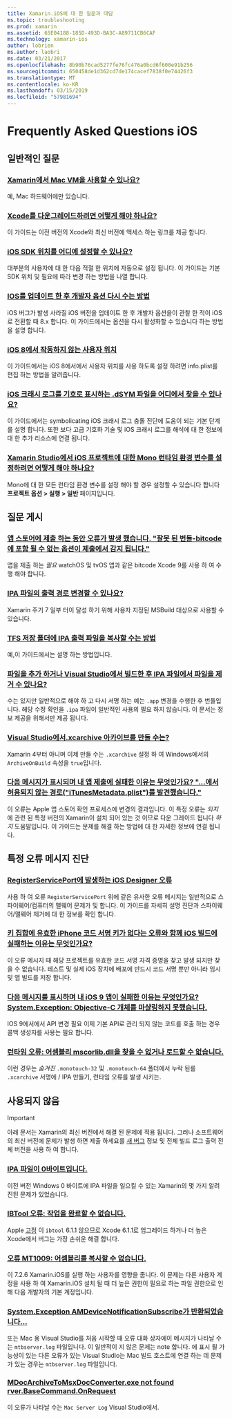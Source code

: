 ```yaml
---
title: Xamarin.iOS에 대 한 질문과 대답
ms.topic: troubleshooting
ms.prod: xamarin
ms.assetid: 65E04188-185D-493D-BA3C-A89711CB6CAF
ms.technology: xamarin-ios
author: lobrien
ms.author: laobri
ms.date: 03/21/2017
ms.openlocfilehash: 8b90b76cad5277fe76fc476a0bcd6f600e91b256
ms.sourcegitcommit: 650458de1d362cd7de174cacef7838f0e74426f3
ms.translationtype: MT
ms.contentlocale: ko-KR
ms.lasthandoff: 03/15/2019
ms.locfileid: "57981694"
---
```

# <a name="ios-frequently-asked-questions"></a>Frequently Asked Questions iOS

## <a name="general-questions"></a>일반적인 질문

### <a name="can-i-use-a-mac-vm-with-xamarinmac-vmmd"></a>[Xamarin에서 Mac VM을 사용할 수 있나요?](mac-vm.md)
예, Mac 하드웨어에만 있습니다.

### <a name="how-can-i-downgrade-xcodedowngrade-xcodemd"></a>[Xcode를 다운그레이드하려면 어떻게 해야 하나요?](downgrade-xcode.md)
이 가이드는 이전 버전의 Xcode와 최신 버전에 액세스 하는 링크를 제공 합니다.

### <a name="where-can-i-set-my-ios-sdk-locationsios-sdkmd"></a>[iOS SDK 위치를 어디에 설정할 수 있나요?](ios-sdk.md)
대부분의 사용자에 대 한 다음 적절 한 위치에 자동으로 설정 됩니다. 이 가이드는 기본 SDK 위치 및 필요에 따라 변경 하는 방법을 나열 합니다.

### <a name="how-can-i-reenable-developer-options-after-updating-iosupdate-developer-optionsmd"></a>[IOS를 업데이트 한 후 개발자 옵션 다시 수는 방법](update-developer-options.md)
iOS 버그가 발생 사라질 iOS 버전을 업데이트 한 후 개발자 옵션을이 관찰 한 적이 iOS로 전환할 때 8.x 합니다. 이 가이드에서는 옵션을 다시 활성화할 수 있습니다 하는 방법을 설명 합니다.

### <a name="user-location-not-working-in-ios-8ios8-user-locationmd"></a>[iOS 8에서 작동하지 않는 사용자 위치](ios8-user-location.md)
이 가이드에서는 iOS 8에서에서 사용자 위치를 사용 하도록 설정 하려면 info.plist를 편집 하는 방법을 알려줍니다.

### <a name="where-can-i-find-the-dsym-file-to-symbolicate-ios-crash-logssymbolicate-ios-crashmd"></a>[iOS 크래시 로그를 기호로 표시하는 .dSYM 파일을 어디에서 찾을 수 있나요?](symbolicate-ios-crash.md)
이 가이드에서는 symbolicating iOS 크래시 로그 충돌 진단에 도움이 되는 기본 단계를 설명 합니다. 또한 보다 고급 기호화 기술 및 iOS 크래시 로그를 해석에 대 한 정보에 대 한 추가 리소스에 연결 됩니다.


### <a name="how-do-i-set-mono-runtime-environment-variables-for-ios-projects-in-xamarin-studioxs-mono-runtimemd"></a>[Xamarin Studio에서 iOS 프로젝트에 대한 Mono 런타임 환경 변수를 설정하려면 어떻게 해야 하나요?](xs-mono-runtime.md)
Mono에 대 한 모든 런타임 환경 변수를 설정 해야 할 경우 설정할 수 있습니다 합니다 **프로젝트 옵션 > 실행 > 일반** 페이지입니다.

## <a name="publishing-questions"></a>질문 게시

### <a name="error-when-submitting-to-app-store-invalid-bundle---options-not-allowed-to-be-embedded-in-bitcode-are-detected-in-the-submissioninvalid-bundle-bitcodemd"></a>[앱 스토어에 제출 하는 동안 오류가 발생 했습니다. "잘못 된 번들-bitcode에 포함 될 수 없는 옵션이 제출에서 감지 됩니다."](invalid-bundle-bitcode.md)

앱을 제출 하는 _필요_ watchOS 및 tvOS 앱과 같은 bitcode Xcode 9를 사용 하 여 수행 해야 합니다.

### <a name="can-i-change-the-output-path-of-the-ipa-fileipa-output-pathmd"></a>[IPA 파일의 출력 경로 변경할 수 있나요?](ipa-output-path.md)
Xamarin 주기 7 일부 터이 달성 하기 위해 사용자 지정된 MSBuild 대상으로 사용할 수 있습니다.

### <a name="how-can-i-copy-ipa-output-files-to-the-tfs-drop-folderipa-tfsmd"></a>[TFS 저장 폴더에 IPA 출력 파일을 복사할 수는 방법](ipa-tfs.md)
예,이 가이드에서는 설명 하는 방법입니다.

### <a name="can-i-add-files-to-or-remove-files-from-an-ipa-file-after-building-it-in-visual-studiomodify-ipamd"></a>[파일을 추가 하거나 Visual Studio에서 빌드한 후 IPA 파일에서 파일을 제거 수 있나요?](modify-ipa.md)
수는 있지만 일반적으로 해야 하 고 다시 서명 하는 예는 `.app` 변경을 수행한 후 번들입니다. 해당 수정 확인을 `.ipa` 파일이 일반적인 사용의 필요 하지 않습니다. 이 문서는 정보 제공을 위해서만 제공 됩니다.

### <a name="is-it-possible-to-create-a-xcarchive-archive-from-visual-studiocreate-xcarchivemd"></a>[Visual Studio에서.xcarchive 아카이브를 만들 수는?](create-xcarchive.md)
Xamarin 4부터 아니며 이제 만들 수는 `.xcarchive` 설정 하 여 Windows에서의 `ArchiveOnBuild` 속성을 `true`입니다.

### <a name="why-does-my-app-submission-fail-with-disallowed-paths--itunesmetadataplist--found-at--itunesmetadata-disallowed-pathsmd"></a>[다음 메시지가 표시되며 내 앱 제출에 실패한 이유는 무엇인가요? "...에서 허용되지 않는 경로("iTunesMetadata.plist")를 발견했습니다."](itunesmetadata-disallowed-paths.md)
이 오류는 Apple 앱 스토어 확인 프로세스에 변경의 결과입니다. 이 특정 오류는 _되지_ 에 관련 된 특정 버전의 Xamarin이 설치 되어 있는 것 이므로 다운 그레이드 됩니다 _하지_ 도움말입니다. 이 가이드는 문제를 해결 하는 방법에 대 한 자세한 정보에 연결 됩니다.


## <a name="diagnosing-specific-error-messages"></a>특정 오류 메시지 진단

### <a name="ios-designer-error-with-registerserviceporterror-registerserviceportmd"></a>[RegisterServicePort에 발생하는 iOS Designer 오류](error-registerserviceport.md)
사용 하 여 오류 `RegisterServicePort` 위에 같은 유사한 오류 메시지는 일반적으로 스파이웨어/컴퓨터의 맬웨어 문제가 및 합니다. 이 가이드를 자세히 설명 진단과 스파이웨어/맬웨어 제거에 대 한 정보를 확인 합니다.

### <a name="why-does-my-ios-build-fail-with-no-valid-iphone-code-signing-keys-found-in-keychainno-codesigning-keysmd"></a>[키 집합에 유효한 iPhone 코드 서명 키가 없다는 오류와 함께 iOS 빌드에 실패하는 이유는 무엇인가요?](no-codesigning-keys.md)
이 오류 메시지 때 해당 프로젝트를 유효한 코드 서명 자격 증명을 찾고 발생 되지만 찾을 수 없습니다. 테스트 및 실제 iOS 장치에 배포에 반드시 코드 서명 뿐만 아니라 임시 및 앱 빌드를 저장 합니다.

### <a name="why-does-my-ios-9-app-fail-with-systemexception-failed-to-marshal-the-objective-c-objectexception-marshal-obj-cmd"></a>[다음 메시지를 표시하며 내 iOS 9 앱이 실패한 이유는 무엇인가요? System.Exception: Objective-C 개체를 마샬링하지 못했습니다.](exception-marshal-obj-c.md)
IOS 9에서에서 API 변경 필요 이제 기본 API로 관리 되지 않는 코드를 호출 하는 경우 콜백 생성자를 사용는 필요 합니다.

### <a name="runtime-error-the-assembly-mscorlibdll-was-not-found-or-could-not-be-loadederror-mscorlib-not-foundmd"></a>[런타임 오류: 어셈블리 mscorlib.dll을 찾을 수 없거나 로드할 수 없습니다.](error-mscorlib-not-found.md)
이런 경우는 *숨겨진* `.monotouch-32` 및 `.monotouch-64` 폴더에서 누락 된를 `.xcarchive` 서명에 / IPA 만들기, 런타임 오류를 발생 시키는.

## <a name="deprecated"></a>사용되지 않음

> [!IMPORTANT]
> 아래 문서는 Xamarin의 최신 버전에서 해결 된 문제에 적용 됩니다. 그러나 소프트웨어의 최신 버전에 문제가 발생 하면 제출 하세요를 [새 버그](~/cross-platform/troubleshooting/questions/howto-file-bug.md) 정보 및 전체 빌드 로그 출력 전체 버전을 사용 하 여 합니다.



### <a name="ipa-file-is-0-bytesipa-zero-bytesmd"></a>[IPA 파일이 0바이트입니다.](ipa-zero-bytes.md)
이전 버전 Windows 0 바이트에 IPA 파일을 일으킬 수 있는 Xamarin의 몇 가지 알려진된 문제가 있었습니다.

### <a name="ibtool-error-the-operation-couldnt-be-completederror-ibtoolmd"></a>[IBTool 오류: 작업을 완료할 수 없습니다.](error-ibtool.md)
Apple [고정](https://developer.apple.com/library/ios/releasenotes/DeveloperTools/RN-Xcode/Chapters/xc6_release_notes.html) 이 `ibtool` 6.1.1 않으므로 Xcode 6.1.1로 업그레이드 하거나 더 높은 Xcode에서 버그는 가장 손쉬운 해결 합니다.

### <a name="error-mt1009-could-not-copy-the-assemblyerror-mt1009md"></a>[오류 MT1009: 어셈블리를 복사할 수 없습니다.](error-mt1009.md)
이 7.2.6 Xamarin.iOS를 실행 하는 사용자를 영향을 줍니다. 이 문제는 다른 사용자 계정을 사용 하 여 Xamarin.iOS 설치 될 때 더 높은 권한이 필요로 하는 파일 권한으로 인해 다음 개발자의 기본 계정입니다.

### <a name="systemexception-amdevicenotificationsubscribe-returned-exception-amddevicenotificationsubscribemd"></a>[System.Exception AMDeviceNotificationSubscribe가 반환되었습니다...](exception-amddevicenotificationsubscribe.md)
또는 Mac 용 Visual Studio를 처음 시작할 때 오류 대화 상자에이 메시지가 나타날 수는 `mtbserver.log` 파일입니다. 이 일반적이 지 않은 문제는 note 합니다. 에 표시 될 가능성이 있는 다른 오류가 있는 Visual Studio는 Mac 빌드 호스트에 연결 하는 데 문제가 있는 경우는 `mtbserver.log` 파일입니다.

### <a name="mdocarchivetomsxdocconverterexe-not-found-rverbasecommandonrequestmdocarchivetomsxdocconverter-not-foundmd"></a>[MDocArchiveToMsxDocConverter.exe not found rver.BaseCommand.OnRequest](mdocarchivetomsxdocconverter-not-found.md)
이 오류가 나타날 수는 `Mac Server Log` Visual Studio에서.

